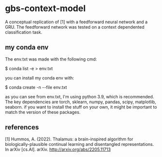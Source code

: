 # gbs-context-model

A conceptual replication of [1] with a feedforward neural network and a GRU. The feedforward network was tested on a context dependented classification task. 

## my conda env 
The env.txt was made with the following cmd:

$ conda list -e > env.txt

you can install my conda env with:

$ conda create -n <environment-name> --file env.txt

as you can see from env.txt, I'm using python 3.9, which is recommended. The key dependencies are torch, sklearn, numpy, pandas, scipy, matplotlib, seaborn. if you want to install the stuff on your own, it might be important to match the version of these packages.

## references 
[1] Hummos, A. (2022). Thalamus: a brain-inspired algorithm for biologically-plausible continual learning and disentangled representations. In arXiv [cs.AI]. arXiv. http://arxiv.org/abs/2205.11713 
